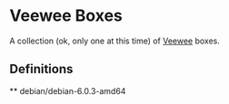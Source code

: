 # Veewee Boxes

A collection (ok, only one at this time) of [Veewee](https://github.com/jedi4ever/veewee) boxes.  

## Definitions

** debian/debian-6.0.3-amd64



